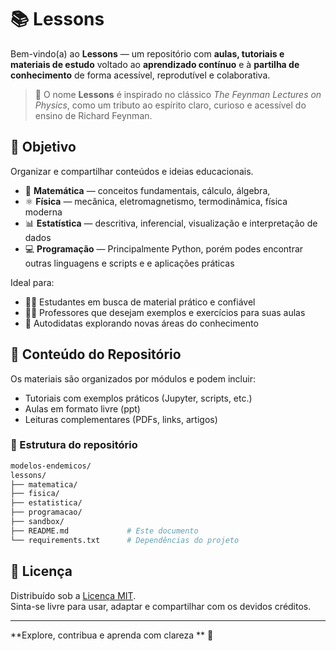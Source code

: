 # 📚 Lessons 

Bem-vindo(a) ao **Lessons** — um repositório com **aulas, tutoriais e materiais de estudo** voltado ao **aprendizado contínuo** e à **partilha de conhecimento** de forma acessível, reprodutível e colaborativa.

> 🧠 O nome **Lessons** é inspirado no clássico *The Feynman Lectures on Physics*, como um tributo ao espírito claro, curioso e acessível do ensino de Richard Feynman.

## 🎯 Objetivo

Organizar e compartilhar conteúdos e ideias educacionais.
- 🧮 **Matemática** — conceitos fundamentais, cálculo, álgebra,
- ⚛️ **Física** — mecânica, eletromagnetismo, termodinâmica, física moderna
- 📊 **Estatística** — descritiva, inferencial, visualização e interpretação de dados
- 💻 **Programação** — Principalmente Python, porém podes encontrar outras linguagens e scripts e e aplicações práticas

Ideal para:

- 👨‍🎓 Estudantes em busca de material prático e confiável  
- 👩‍🏫 Professores que desejam exemplos e exercícios para suas aulas  
- 📖 Autodidatas explorando novas áreas do conhecimento

## 🧩 Conteúdo do Repositório 

Os materiais são organizados por módulos e podem incluir:
- Tutoriais com exemplos práticos (Jupyter, scripts, etc.)
- Aulas em formato livre (ppt)
- Leituras complementares (PDFs, links, artigos)  

### 📁 Estrutura do repositório

```bash
modelos-endemicos/
lessons/
├── matematica/
├── fisica/
├── estatistica/
├── programacao/
├── sandbox/
├── README.md             # Este documento
└── requirements.txt      # Dependências do projeto
```


## 📝 Licença

Distribuído sob a [Licença MIT](LICENSE).  
Sinta-se livre para usar, adaptar e compartilhar com os devidos créditos.

---

**Explore, contribua e aprenda com clareza ** 🚀  
